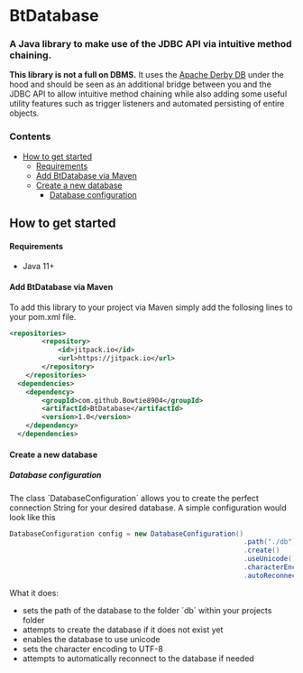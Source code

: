 # BtDatabase
### A Java library to make use of the JDBC API via intuitive method chaining. 

**This library is not a full on DBMS.** It uses the [Apache Derby DB](https://db.apache.org/derby/) under the hood and should be seen as an additional bridge between you and the JDBC API to allow intuitive method chaining while also adding some useful utility features such as trigger listeners and automated persisting of entire objects.

### Contents
- [How to get started](https://github.com/Bowtie8904/BtDatabase/blob/master/README.md#how-to-get-started)
  - [Requirements](https://github.com/Bowtie8904/BtDatabase/blob/master/README.md#requirements)
  - [Add BtDatabase via Maven](https://github.com/Bowtie8904/BtDatabase/blob/master/README.md#add-btdatabase-via-maven)
  - [Create a new database](https://github.com/Bowtie8904/BtDatabase/blob/master/README.md#create-a-new-database)
    - [Database configuration](https://github.com/Bowtie8904/BtDatabase/blob/master/README.md#database-configuration)


## How to get started

  #### Requirements
  - Java 11+


  #### Add BtDatabase via Maven
  To add this library to your project via Maven simply add the follosing lines to your pom.xml file.

  ```xml
  <repositories>
          <repository>
              <id>jitpack.io</id>
              <url>https://jitpack.io</url>
          </repository>
      </repositories>
    <dependencies>
      <dependency>
          <groupId>com.github.Bowtie8904</groupId>
          <artifactId>BtDatabase</artifactId>
          <version>1.0</version>
      </dependency>
    </dependencies>
  ``` 

  #### Create a new database
  ##### Database configuration
  The class ´DatabaseConfiguration´ allows you to create the perfect connection String for your desired database.
  A simple configuration would look like this
  ```Java
  DatabaseConfiguration config = new DatabaseConfiguration()
                                                            .path("./db") 
                                                            .create()
                                                            .useUnicode()
                                                            .characterEncoding("utf8")
                                                            .autoReconnect();
  ```
  What it does:
  - sets the path of the database to the folder ´db´ within your projects folder
  - attempts to create the database if it does not exist yet
  - enables the database to use unicode
  - sets the character encoding to UTF-8
  - attempts to automatically reconnect to the database if needed
